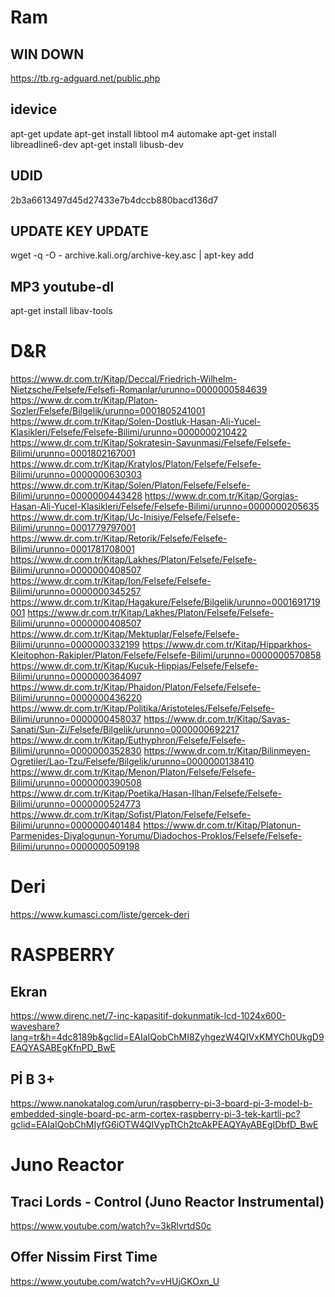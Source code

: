 # Ram
## WIN DOWN
https://tb.rg-adguard.net/public.php 


## idevice
apt-get update
apt-get install libtool m4 automake
apt-get install libreadline6-dev
apt-get install libusb-dev

## UDID
2b3a6613497d45d27433e7b4dccb880bacd136d7

## UPDATE KEY UPDATE
wget -q -O - archive.kali.org/archive-key.asc | apt-key add

## MP3 youtube-dl
apt-get install libav-tools

# D&R
https://www.dr.com.tr/Kitap/Deccal/Friedrich-Wilhelm-Nietzsche/Felsefe/Felsefi-Romanlar/urunno=0000000584639
https://www.dr.com.tr/Kitap/Platon-Sozler/Felsefe/Bilgelik/urunno=0001805241001
https://www.dr.com.tr/Kitap/Solen-Dostluk-Hasan-Ali-Yucel-Klasikleri/Felsefe/Felsefe-Bilimi/urunno=0000000210422
https://www.dr.com.tr/Kitap/Sokratesin-Savunmasi/Felsefe/Felsefe-Bilimi/urunno=0001802167001
https://www.dr.com.tr/Kitap/Kratylos/Platon/Felsefe/Felsefe-Bilimi/urunno=0000000630303
https://www.dr.com.tr/Kitap/Solen/Platon/Felsefe/Felsefe-Bilimi/urunno=0000000443428
https://www.dr.com.tr/Kitap/Gorgias-Hasan-Ali-Yucel-Klasikleri/Felsefe/Felsefe-Bilimi/urunno=0000000205635
https://www.dr.com.tr/Kitap/Uc-Inisiye/Felsefe/Felsefe-Bilimi/urunno=0001779797001
https://www.dr.com.tr/Kitap/Retorik/Felsefe/Felsefe-Bilimi/urunno=0001781708001
https://www.dr.com.tr/Kitap/Lakhes/Platon/Felsefe/Felsefe-Bilimi/urunno=0000000408507
https://www.dr.com.tr/Kitap/Ion/Felsefe/Felsefe-Bilimi/urunno=0000000345257
https://www.dr.com.tr/Kitap/Hagakure/Felsefe/Bilgelik/urunno=0001691719001
https://www.dr.com.tr/Kitap/Lakhes/Platon/Felsefe/Felsefe-Bilimi/urunno=0000000408507
https://www.dr.com.tr/Kitap/Mektuplar/Felsefe/Felsefe-Bilimi/urunno=0000000332199
https://www.dr.com.tr/Kitap/Hipparkhos-Kleitophon-Rakipler/Platon/Felsefe/Felsefe-Bilimi/urunno=0000000570858
https://www.dr.com.tr/Kitap/Kucuk-Hippias/Felsefe/Felsefe-Bilimi/urunno=0000000364097
https://www.dr.com.tr/Kitap/Phaidon/Platon/Felsefe/Felsefe-Bilimi/urunno=0000000436220
https://www.dr.com.tr/Kitap/Politika/Aristoteles/Felsefe/Felsefe-Bilimi/urunno=0000000458037
https://www.dr.com.tr/Kitap/Savas-Sanati/Sun-Zi/Felsefe/Bilgelik/urunno=0000000692217
https://www.dr.com.tr/Kitap/Euthyphron/Felsefe/Felsefe-Bilimi/urunno=0000000352830
https://www.dr.com.tr/Kitap/Bilinmeyen-Ogretiler/Lao-Tzu/Felsefe/Bilgelik/urunno=0000000138410
https://www.dr.com.tr/Kitap/Menon/Platon/Felsefe/Felsefe-Bilimi/urunno=0000000390508
https://www.dr.com.tr/Kitap/Poetika/Hasan-Ilhan/Felsefe/Felsefe-Bilimi/urunno=0000000524773
https://www.dr.com.tr/Kitap/Sofist/Platon/Felsefe/Felsefe-Bilimi/urunno=0000000401484
https://www.dr.com.tr/Kitap/Platonun-Parmenides-Diyalogunun-Yorumu/Diadochos-Proklos/Felsefe/Felsefe-Bilimi/urunno=0000000509198

#  Deri
https://www.kumasci.com/liste/gercek-deri

# RASPBERRY
## Ekran

https://www.direnc.net/7-inc-kapasitif-dokunmatik-lcd-1024x600-waveshare?lang=tr&h=4dc8189b&gclid=EAIaIQobChMI8ZyhgezW4QIVxKMYCh0UkgD9EAQYASABEgKfnPD_BwE

## Pİ B 3+

https://www.nanokatalog.com/urun/raspberry-pi-3-board-pi-3-model-b-embedded-single-board-pc-arm-cortex-raspberry-pi-3-tek-kartli-pc?gclid=EAIaIQobChMIyfG6iOTW4QIVypTtCh2tcAkPEAQYAyABEgIDbfD_BwE



# Juno Reactor
## Traci Lords - Control (Juno Reactor Instrumental)

https://www.youtube.com/watch?v=3kRlvrtdS0c

## Offer Nissim First Time

https://www.youtube.com/watch?v=vHUjGKOxn_U




